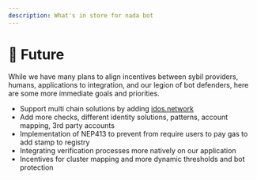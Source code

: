 ```yaml
---
description: What's in store for nada bot
---
```


# 🔮 Future

While we have many plans to align incentives between sybil providers, humans, applications to integration, and our legion of bot defenders, here are some more immediate goals and priorities.

* Support multi chain solutions by adding [idos.network](https://idos.network/)
* Add more checks, different identity solutions, patterns, account mapping, 3rd party accounts
* Implementation of NEP413 to prevent from require users to pay gas to add stamp to registry
* Integrating verification processes more natively on our application
* Incentives for cluster mapping and more dynamic thresholds and bot protection
